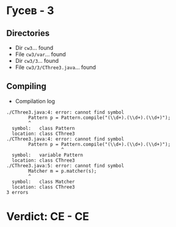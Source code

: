 # Гусев - 3
## Directories
- Dir `cw3`... found
- File `cw3/var`... found
- Dir `cw3/3`... found
- File `cw3/3/CThree3.java`... found
## Compiling
- Compilation log
```
./CThree3.java:4: error: cannot find symbol
		Pattern p = Pattern.compile("(\\d+).(\\d+).(\\d+)");
		^
  symbol:   class Pattern
  location: class CThree3
./CThree3.java:4: error: cannot find symbol
		Pattern p = Pattern.compile("(\\d+).(\\d+).(\\d+)");
		            ^
  symbol:   variable Pattern
  location: class CThree3
./CThree3.java:5: error: cannot find symbol
		Matcher m = p.matcher(s);
		^
  symbol:   class Matcher
  location: class CThree3
3 errors

```
# Verdict: **CE** - CE
